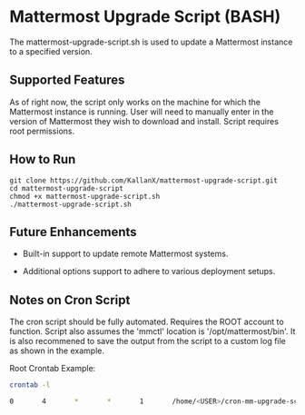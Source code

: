 # Mattermost Upgrade Script (BASH)

The mattermost-upgrade-script.sh is used to update a Mattermost instance to a specified version.

## Supported Features

As of right now, the script only works on the machine for which the Mattermost instance is running. User will need to manually enter in the version of Mattermost they wish to download and install. Script requires root permissions. 

## How to Run

    git clone https://github.com/KallanX/mattermost-upgrade-script.git
    cd mattermost-upgrade-script
    chmod +x mattermost-upgrade-script.sh
    ./mattermost-upgrade-script.sh

## Future Enhancements

- Built-in support to update remote Mattermost systems.

- Additional options support to adhere to various deployment setups.

## Notes on Cron Script

The cron script should be fully automated. Requires the ROOT account to function. Script also assumes the 'mmctl' location is '/opt/mattermost/bin'. It is also recommened to save the output from the script to a custom log file as shown in the example.

Root Crontab Example:

```bash
crontab -l

0       4       *       *       1       /home/<USER>/cron-mm-upgrade-script.sh > /var/log/mm-upgrade.log
```
